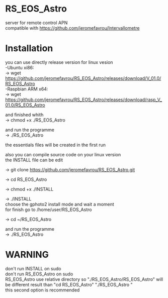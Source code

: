 # RS_EOS_Astro <br/>
server for remote control APN  <br/>
compatible with https://github.com/jeromefavrou/Intervallometre <br/>

# Installation <br/>

you can use directly release version for linux vesion <br/>
 -Ubuntu xi86: <br/>
  -> wget https://github.com/jeromefavrou/RS_EOS_Astro/releases/download/V_01.0/RS_EOS_Astro <br/>
 -Raspbian ARM x64: <br/>
  -> wget https://github.com/jeromefavrou/RS_EOS_Astro/releases/download/rasp_V_01.0/RS_EOS_Astro <br/>
 
and finished whith <br/>
 -> chmod +x ./RS_EOS_Astro <br/>
 
and run the programme <br/>
 -> ./RS_EOS_Astro <br/>
 
the essentials files will be created in the first run <br/>
 
also you can compile source code on your linux version <br/>
the INSTALL file can be edit <br/>

 -> git clone https://github.com/jeromefavrou/RS_EOS_Astro.git <br/>
 
 -> cd RS_EOS_Astro <br/>
 
 -> chmod +x ./INSTALL <br/>
  
 -> ./INSTALL <br/>
  choose the gphoto2 install mode and wait a moment <br/>
  for finish go to /home/user/RS_EOS_Astro <br/>
  
 -> cd ~/RS_EOS_Astro <br/>
 
  and run the programme <br/>
 -> ./RS_EOS_Astro <br/>
 
 # WARNING
 don't run INSTALL on sudo <br/>
 don't run RS_EOS_Astro on sudo <br/>
 RS_EOS_Astro use relative directory so "./RS_EOS_Astro/RS_EOS_Astro" will be different result than "cd RS_EOS_Astro"  "./RS_EOS_Astro " <br/>
 this second option is recommended <br/>
 
 
 

